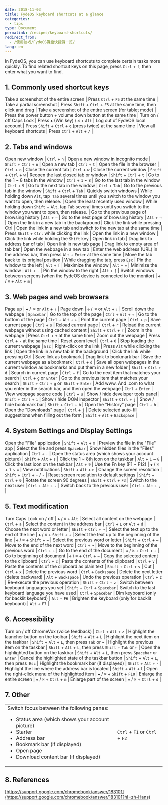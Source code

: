 ```yaml
---
date: 2018-11-03
title: FydeOS keyboard shortcuts at a glance
categories:
  - tips
type: Document
permalink: /recipes/keyboard-shortcuts/
redirect_from:
  - /使用技巧/FydeOS键盘快捷键一览/
lang: en
---
```

In FydeOS, you can use keyboard shortcuts to complete certain tasks more quickly.
To find related shortcut keys on this page, press `Ctrl` + `f`, then enter what you want to find.

## 1. Commonly used shortcut keys

Take a screenshot of the entire screen | Press `Ctrl` + `F5` at the same time |
Take a partial screenshot | Press `Shift` + `Ctrl` + `F5` at the same time, then click and drag |
Take a screenshot of the entire screen (for tablet mode) | Press the power button + volume down button at the same time |
Turn on / off Caps Lock | Press `❖` (Win key) / `⌘` + `Alt` |
Log out of FydeOS local account | Press `Shift` + `Ctrl` + `q` (press twice) at the same time |
View all keyboard shortcuts | Press `Ctrl` + `Alt` + `/` |

## 2. Tabs and windows

Open new window | `Ctrl` + `n` |
Open a new window in incognito mode | `Shift` + `Ctrl` + `n` |
Open a new tab | `Ctrl` + `t` |
Open the file in the browser | `Ctrl` + `o` |
Close the current tab | `Ctrl` + `w` |
Close the current window | `Shift` + `Ctrl` + `w` |
Reopen the last closed tab or window | `Shift` + `Ctrl` + `t` |
Go to the 1 ~ 8 tabs in the window | `Ctrl` + `1` ~ `8` |
Go to the last tab in the window | `Ctrl` + `9` |
Go to the next tab in the window | `Ctrl` + `Tab` |
Go to the previous tab in the window | `Shift` + `Ctrl` + `Tab` |
Quickly switch windows | While holding down `Alt`, tap` Tab` several times until you switch to the window you want to open, then release. |
Open the least recently used window | While holding down `Shift` + `Alt`, tap `Tab` several times until you switch to the window you want to open, then release. |
Go to the previous page of browsing history | `Alt` + `←` |
Go to the next page of browsing history | `Alt` + `→` |
Open the link in a new tab in the background | Click the link while pressing Ctrl |
Open the link in a new tab and switch to the new tab at the same time | Press `Shift` + `Ctrl` while clicking the link |
Open the link in a new window | Click the link while holding the `Shift` key |
Open link in tab | Drag link to address bar of tab |
Open link in new tab page | Drag link to empty area of ​​tab bar |
Open the webpage in a new tab | Enter the web address (URL) in the address bar, then press `Alt` + `Enter` at the same time |
Move the tab back to its original position | While dragging the tab, press `Esc` |
Pin the window to the left | `Alt` + `[` |
Maximize the window | `Alt` + `=` |
Minimize the window | `Alt` + `-` |
Pin the window to the right | `Alt` + `]` |
Switch windows between screens (when the FydeOS device is connected to the monitor) | `❖` / `⌘` + `Alt` + `m` |

## 3. Web pages and web browsers

Page up | `❖` /` ⌘` or `Alt` + `↑` |
Page down | `❖` /` ⌘` or `Alt` + `↓` |
Scroll down the webpage | `Spacebar` |
Go to the top of the page | `Ctrl` + `Alt` + `↑` |
Go to the bottom of the page | `Ctrl` + `Alt` + `↓` |
Print the current page | `Ctrl` + `p` |
Save current page | `Ctrl` + `s` |
Reload current page | `Ctrl` + `r` |
Reload the current webpage without using cached content | `Shift` + `Ctrl` + `r` |
Zoom in the webpage | Press `Ctrl` + `+` at the same time |
Zoom out the webpage | Press `Ctrl` + `-` at the same time |
Reset zoom level | `Ctrl` + `0` |
Stop loading the current webpage | `Esc` |
Right-click on the link | Press `Alt` while clicking the link |
Open the link in a new tab in the background | Click the link while pressing Ctrl |
Save link as bookmark | Drag link to bookmark bar |
Save the current webpage as a bookmark | `Ctrl` + `d` |
Save all open webpages in the current window as bookmarks and put them in a new folder | `Shift` + `Ctrl` + `d` |
Search in current page | `Ctrl` + `f` |
Go to the next item that matches your search | `Ctrl` + `g` or `Enter` |
Go to the previous item that matches your search | `Shift` + `Ctrl` + `g` or` Shift` + `Enter` |
Add www. And .com to what you enter in the search bar, and then open the webpage | `Ctrl` + `Enter` |
View webpage source code | `Ctrl` + `u` |
Show / hide developer tools panel | `Shift` + `Ctrl` + `i` |
Show / hide DOM inspector | `Shift` + `Ctrl` + `j` |
Show / hide bookmark bar | `Shift` + `Ctrl` + `b` |
Open the "History" page | `Ctrl` + `h` |
Open the "Downloads" page | `Ctrl` + `j` |
Delete selected auto-fill suggestions when filling out the form | `Shift` + `Alt` + `Backspace` |

## 4. System Settings and Display Settings

Open the "File" application | `Shift` + `Alt` + `m` |
Preview the file in the "File" app | Select the file and press `Spacebar` |
Show hidden files in the "Files" application | `Ctrl` + `.` |
Open the status area (which shows your account picture) | `Shift` + `Alt` + `s` |
Click the 1 ~ 8th icon on the taskbar | `Alt` + `1` ~ `8` |
Click the last icon on the taskbar | `Alt` + `9` |
Use the Fn key (F1 ~ F12) | `❖` / `⌘` + `1` ~ `=` |
View notifications | `Shift` + `Alt` + `n` |
Change the screen resolution | `Shift` + `Ctrl` + `+` / `-` |
Reset screen resolution to default settings | `Shift` + `Ctrl` + `0` |
Rotate the screen 90 degrees | `Shift` + `Ctrl` + `F3` |
Switch to the next user | `Ctrl` + `Alt` + `.` |
Switch back to the previous user | `Ctrl` + `Alt` + `,` |

## 5. Text modification

Turn Caps Lock on / off | `❖` / `⌘` + `Alt` |
Select all content on the webpage | `Ctrl` + `a` |
Select the content in the address bar | `Ctrl` + `L` or `Alt` + `d` |
Choose the next word or letter | `Shift` + `Ctrl` + `→` |
Select the text up to the end of the line | `❖` / `⌘` + `Shift` + `→` |
Select the text up to the beginning of the line | `❖` / `⌘` + `Shift` + `←` |
Select the previous word or letter | `Shift` + `Ctrl` + `←` |
Move to the end of the next word | `Ctrl` + `→` |
Move to the beginning of the previous word | `Ctrl` + `←` |
Go to the end of the document | `❖` / `⌘` + `Ctrl` + `→` |
Go to beginning of document | `❖` / `⌘` + `Ctrl` + `←` |
Copy the selected content to the clipboard | `Ctrl` + `c` |
Paste the contents of the clipboard | `Ctrl` + `v` |
Paste the contents of the clipboard as plain text | `Shift` + `Ctrl` + `v` |
Cut | `Ctrl` + `x` |
Delete the previous word | `Ctrl` + `Backspace` |
Delete the next letter (delete backward) | `Alt` + `Backspace` |
Undo the previous operation | `Ctrl` + `z` |
Re-execute the previous operation | `Shift` + `Ctrl` + `z` |
Switch between keyboard languages ​​you set | `Shift` + `Ctrl` + `Spacebar` |
Switch to the last keyboard language you have used | `Ctrl` + `Spacebar` |
Dim keyboard (only for backlit keyboard) | `Alt` + `F6` |
Brighten the keyboard (only for backlit keyboard) | `Alt` + `F7` |

## 6. Accessibility

Turn on / off ChromeVox (voice feedback) | `Ctrl` + `Alt` + `z` |
Highlight the launcher button on the toolbar | `Shift` + `Alt` + `L` |
Highlight the next item on the taskbar | `Shift` + `Alt` + `L`, then press `Tab` or `→` |
Highlight the previous item on the taskbar | `Shift` + `Alt` + `L`, then press `Shift` + `Tab` or `←` |
Open the highlighted button on the taskbar | `Shift` + `Alt` + `L`, then press `Spacebar` or `Enter` |
Cancel the highlighted state of the taskbar button | `Shift` + `Alt` + `L`, then press` Esc` |
Highlight the bookmark bar (if displayed) | `Shift` + `Alt` + `·` |
Highlight the line where the address bar is located | `Shift` + `Alt` + t |
Open the right-click menu of the highlighted item | `❖` / `⌘` + `Shift` + `F10` |
Enlarge the entire screen | `❖` / `⌘` + `Ctrl` + `m` |
Enlarge part of the screen | `❖` / `⌘` + `Ctrl` + `d` |

## 7. Other

<table>
  <tbody>
    <tr>
      <td>
        Switch focus between the following panes:
        <ul>
          <li> Status area (which shows your account picture)</li>
          <li> Starter</li>
          <li> Address bar</li>
          <li> Bookmark bar (if displayed)</li>
          <li> Open page</li>
          <li> Download content bar (if displayed)</li>
        </ul>
      </td>
      <td><code class="highlighter-rouge">Ctrl</code> + <code class="highlighter-rouge">F1</code> or <code class="highlighter-rouge">Ctrl</code> + <code class="highlighter-rouge">F2</code></td>
    </tr>
  </tbody>
</table>


## 8. References

[https://support.google.com/chromebook/answer/183101](https://support.google.com/chromebook/answer/183101?hl=zh-Hans)
